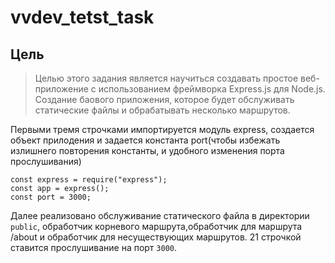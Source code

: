 # vvdev_tetst_task
## Цель

>Целью этого задания является научиться создавать простое веб-приложение с использованием фреймворка Express.js для Node.js. Создание баового приложения, которое будет обслуживать статические файлы и обрабатывать несколько маршрутов.

Первыми тремя строчками импортируется модуль express, создается объект прилодения и задается константа port(чтобы избежать излишнего повторения константы, и удобного изменения порта прослушивания)
```
const express = require("express");
const app = express();
const port = 3000;
```
Далее реализовано обслуживание статического файла в директории `public`, обработчик корневого маршрута,обработчик для  маршрута /about и обработчик для несуществующих маршрутов.
21 строчкой ставится прослушивание на порт `3000`.